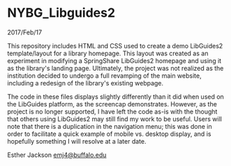 # NYBG_Libguides2
2017/Feb/17

This repository includes HTML and CSS used to create a demo LibGuides2 template/layout for a library homepage.  This layout was created as an experiment in modifying a SpringShare LibGuides2 homepage and using it as the library's landing page. Ultimately, the project was not realized as the institution decided to undergo a full revamping of the main website, including a redesign of the library's existing webpage.

The code in these files displays slightly differently than it did when used on the LibGuides platform, as the screencap demonstrates. However, as the project is no longer supported, I have left the code as-is with the thought that others using LibGuides2 may still find my work to be useful.  Users will note that there is a duplication in the navigation menu; this was done in order to facilitate a quick example of mobile vs. desktop display, and is hopefully something I will resolve at a later date.


Esther Jackson
emj4@buffalo.edu
